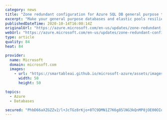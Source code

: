 ```yaml
---
category: news
title: "Zone redundant configuration for Azure SQL DB general purpose tier"
excerpt: "Make your general purpose databases and elastic pools resilient to a much larger set of failures, including catastrophic datacenter outages, without any changes of the application logic by selecting zone redundancy."
publishedDateTime: 2020-10-14T16:00:14Z
originalUrl: "https://azure.microsoft.com/en-us/updates/zone-redundant-configuration-for-azure-sql-db-general-purpose-tier/"
webUrl: "https://azure.microsoft.com/en-us/updates/zone-redundant-configuration-for-azure-sql-db-general-purpose-tier/"
type: article
quality: 84
heat: 84

provider:
  name: Microsoft
  domain: microsoft.com
  images:
    - url: "https://smartableai.github.io/microsoft-azure/assets/images/organizations/microsoft.com-50x50.jpg"
      width: 50
      height: 50

topics:
  - Azure
  - Databases

secured: "PhbD66aXZGZZv2/l+JcTGz8rKjo+8TC9DMN1Z7K6g85lNG3kQnMP8jOE00OIdOE1udvUemEDhfgLM0Dj7p63GwIM4FeE1vsQF8Wjiwsl8JfPjTiz6f5fcR9B+IGRsughY7S1CU7UVSCwJxk5EG1MJRAlv0UHeA5ydnK+Olv/n+tTLgUS6Ual3Kuexro4BRRrvoCswrN7hPaeS24/FQ9kfYqoBq9p4pv0uX02UT4Byqnm2Mri8/LUuaQVc0pQUo9hvc+YDYaN1jYEKCtfNVt0pDefXEPsVdYi7YrykUGWWLjLW9KWl7O2Q1+epZzd5GpkdBgsrYLBMZyoN2km3NKaEcI5r2MwsSTYLQcDvfwS1ME=;EMmVOlH80G+jmoR0xHAYRQ=="
---
```


